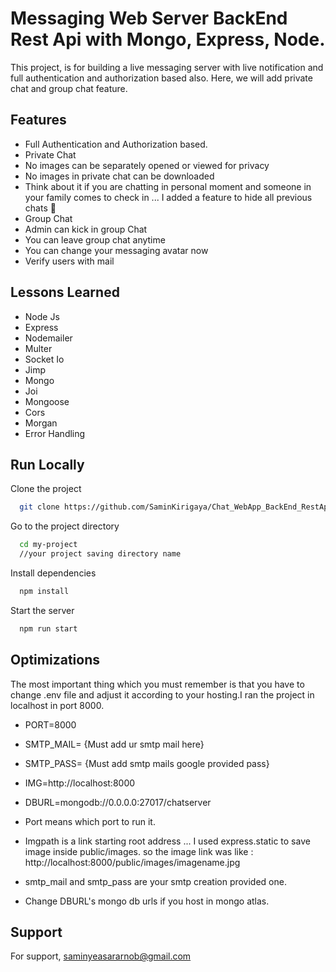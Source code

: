 
# Messaging Web Server BackEnd Rest Api with Mongo, Express, Node.

This project, is for building a live messaging server with live notification and full authentication and authorization based also.
Here, we will add private chat and group chat feature.


## Features

- Full Authentication and Authorization based.
- Private Chat
- No images can be separately opened or viewed for privacy
- No images in private chat can be downloaded
- Think about it if you are chatting in personal moment and someone in your family comes to check in ... I added a feature to hide all previous chats 🤣
- Group Chat
- Admin can kick in group Chat
- You can leave group chat anytime 
- You can change your messaging avatar now
- Verify users with mail

  
## Lessons Learned

- Node Js
- Express 
- Nodemailer
- Multer
- Socket Io
- Jimp
- Mongo
- Joi
- Mongoose
- Cors
- Morgan
- Error Handling



## Run Locally

Clone the project

```bash
  git clone https://github.com/SaminKirigaya/Chat_WebApp_BackEnd_RestApi_with_NODE_EXPRESS.git

```

Go to the project directory

```bash
  cd my-project
  //your project saving directory name
```

Install dependencies

```bash
  npm install
```

Start the server

```bash
  npm run start
```


## Optimizations

The most important thing which you must remember is that you have to change .env file and adjust it according to your hosting.I ran the project in localhost in port 8000.

- PORT=8000
- SMTP_MAIL= {Must add ur smtp mail here}
- SMTP_PASS= {Must add smtp mails google provided pass}
- IMG=http://localhost:8000
- DBURL=mongodb://0.0.0.0:27017/chatserver


-   Port means which port to run it.
-   Imgpath is a link starting root address ... I used express.static to save image inside public/images.
so the image link was like :
http://localhost:8000/public/images/imagename.jpg


-   smtp_mail and smtp_pass are your smtp creation provided one.

- Change DBURL's mongo db urls if you host in mongo atlas.

## Support

For support, saminyeasararnob@gmail.com 


